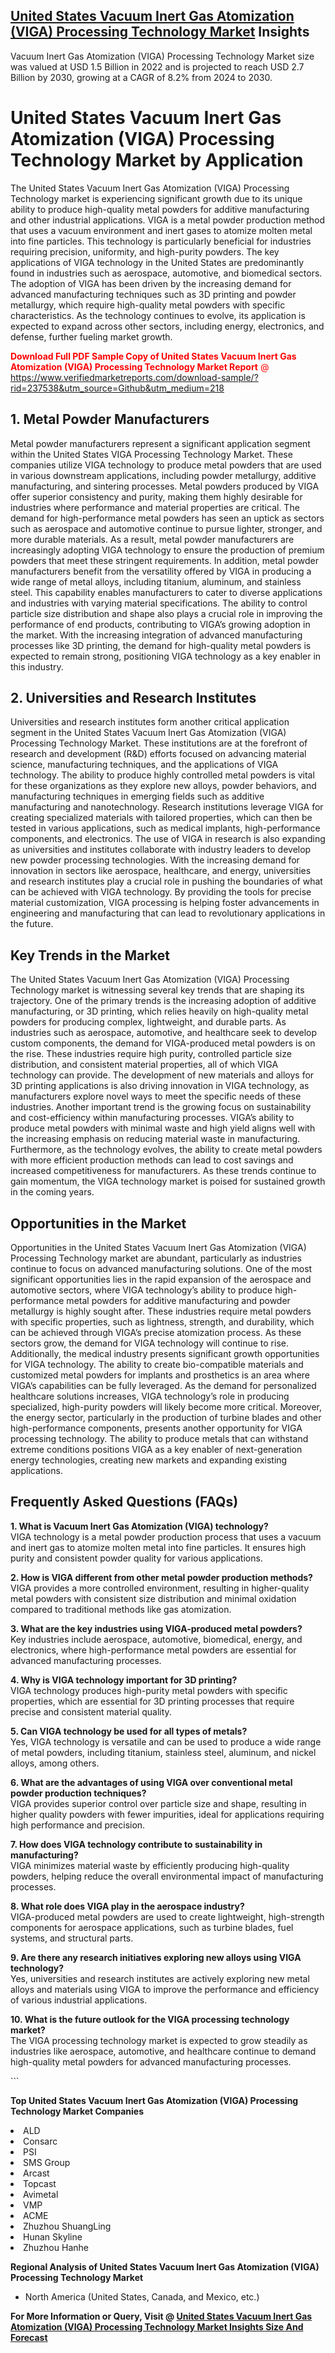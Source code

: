 <h2><a href="https://www.verifiedmarketreports.com/download-sample/?rid=237538&amp;utm_source=Github&amp;utm_medium=218" target="_blank">United States Vacuum Inert Gas Atomization (VIGA) Processing Technology Market</a> Insights</h2><p>Vacuum Inert Gas Atomization (VIGA) Processing Technology Market size was valued at USD 1.5 Billion in 2022 and is projected to reach USD 2.7 Billion by 2030, growing at a CAGR of 8.2% from 2024 to 2030.</p><p> <h1>United States Vacuum Inert Gas Atomization (VIGA) Processing Technology Market by Application</h1> <p>The United States Vacuum Inert Gas Atomization (VIGA) Processing Technology market is experiencing significant growth due to its unique ability to produce high-quality metal powders for additive manufacturing and other industrial applications. VIGA is a metal powder production method that uses a vacuum environment and inert gases to atomize molten metal into fine particles. This technology is particularly beneficial for industries requiring precision, uniformity, and high-purity powders. The key applications of VIGA technology in the United States are predominantly found in industries such as aerospace, automotive, and biomedical sectors. The adoption of VIGA has been driven by the increasing demand for advanced manufacturing techniques such as 3D printing and powder metallurgy, which require high-quality metal powders with specific characteristics. As the technology continues to evolve, its application is expected to expand across other sectors, including energy, electronics, and defense, further fueling market growth. <p><span class=""><span style="color: #ff0000;"><strong>Download Full PDF Sample Copy of United States Vacuum Inert Gas Atomization (VIGA) Processing Technology Market Report</strong> @ </span><a href="https://www.verifiedmarketreports.com/download-sample/?rid=237538&amp;utm_source=Github&amp;utm_medium=218" target="_blank">https://www.verifiedmarketreports.com/download-sample/?rid=237538&amp;utm_source=Github&amp;utm_medium=218</a></span></p></p> <h2>1. Metal Powder Manufacturers</h2> <p>Metal powder manufacturers represent a significant application segment within the United States VIGA Processing Technology Market. These companies utilize VIGA technology to produce metal powders that are used in various downstream applications, including powder metallurgy, additive manufacturing, and sintering processes. Metal powders produced by VIGA offer superior consistency and purity, making them highly desirable for industries where performance and material properties are critical. The demand for high-performance metal powders has seen an uptick as sectors such as aerospace and automotive continue to pursue lighter, stronger, and more durable materials. As a result, metal powder manufacturers are increasingly adopting VIGA technology to ensure the production of premium powders that meet these stringent requirements. In addition, metal powder manufacturers benefit from the versatility offered by VIGA in producing a wide range of metal alloys, including titanium, aluminum, and stainless steel. This capability enables manufacturers to cater to diverse applications and industries with varying material specifications. The ability to control particle size distribution and shape also plays a crucial role in improving the performance of end products, contributing to VIGA’s growing adoption in the market. With the increasing integration of advanced manufacturing processes like 3D printing, the demand for high-quality metal powders is expected to remain strong, positioning VIGA technology as a key enabler in this industry. <h2>2. Universities and Research Institutes</h2> <p>Universities and research institutes form another critical application segment in the United States Vacuum Inert Gas Atomization (VIGA) Processing Technology Market. These institutions are at the forefront of research and development (R&D) efforts focused on advancing material science, manufacturing techniques, and the applications of VIGA technology. The ability to produce highly controlled metal powders is vital for these organizations as they explore new alloys, powder behaviors, and manufacturing techniques in emerging fields such as additive manufacturing and nanotechnology. Research institutions leverage VIGA for creating specialized materials with tailored properties, which can then be tested in various applications, such as medical implants, high-performance components, and electronics. The use of VIGA in research is also expanding as universities and institutes collaborate with industry leaders to develop new powder processing technologies. With the increasing demand for innovation in sectors like aerospace, healthcare, and energy, universities and research institutes play a crucial role in pushing the boundaries of what can be achieved with VIGA technology. By providing the tools for precise material customization, VIGA processing is helping foster advancements in engineering and manufacturing that can lead to revolutionary applications in the future. <h2>Key Trends in the Market</h2> <p>The United States Vacuum Inert Gas Atomization (VIGA) Processing Technology market is witnessing several key trends that are shaping its trajectory. One of the primary trends is the increasing adoption of additive manufacturing, or 3D printing, which relies heavily on high-quality metal powders for producing complex, lightweight, and durable parts. As industries such as aerospace, automotive, and healthcare seek to develop custom components, the demand for VIGA-produced metal powders is on the rise. These industries require high purity, controlled particle size distribution, and consistent material properties, all of which VIGA technology can provide. The development of new materials and alloys for 3D printing applications is also driving innovation in VIGA technology, as manufacturers explore novel ways to meet the specific needs of these industries. Another important trend is the growing focus on sustainability and cost-efficiency within manufacturing processes. VIGA’s ability to produce metal powders with minimal waste and high yield aligns well with the increasing emphasis on reducing material waste in manufacturing. Furthermore, as the technology evolves, the ability to create metal powders with more efficient production methods can lead to cost savings and increased competitiveness for manufacturers. As these trends continue to gain momentum, the VIGA technology market is poised for sustained growth in the coming years. <h2>Opportunities in the Market</h2> <p>Opportunities in the United States Vacuum Inert Gas Atomization (VIGA) Processing Technology market are abundant, particularly as industries continue to focus on advanced manufacturing solutions. One of the most significant opportunities lies in the rapid expansion of the aerospace and automotive sectors, where VIGA technology’s ability to produce high-performance metal powders for additive manufacturing and powder metallurgy is highly sought after. These industries require metal powders with specific properties, such as lightness, strength, and durability, which can be achieved through VIGA’s precise atomization process. As these sectors grow, the demand for VIGA technology will continue to rise. Additionally, the medical industry presents significant growth opportunities for VIGA technology. The ability to create bio-compatible materials and customized metal powders for implants and prosthetics is an area where VIGA’s capabilities can be fully leveraged. As the demand for personalized healthcare solutions increases, VIGA technology’s role in producing specialized, high-purity powders will likely become more critical. Moreover, the energy sector, particularly in the production of turbine blades and other high-performance components, presents another opportunity for VIGA processing technology. The ability to produce metals that can withstand extreme conditions positions VIGA as a key enabler of next-generation energy technologies, creating new markets and expanding existing applications. <h2>Frequently Asked Questions (FAQs)</h2> <p><b>1. What is Vacuum Inert Gas Atomization (VIGA) technology?</b><br>VIGA technology is a metal powder production process that uses a vacuum and inert gas to atomize molten metal into fine particles. It ensures high purity and consistent powder quality for various applications.</p> <p><b>2. How is VIGA different from other metal powder production methods?</b><br>VIGA provides a more controlled environment, resulting in higher-quality metal powders with consistent size distribution and minimal oxidation compared to traditional methods like gas atomization.</p> <p><b>3. What are the key industries using VIGA-produced metal powders?</b><br>Key industries include aerospace, automotive, biomedical, energy, and electronics, where high-performance metal powders are essential for advanced manufacturing processes.</p> <p><b>4. Why is VIGA technology important for 3D printing?</b><br>VIGA technology produces high-purity metal powders with specific properties, which are essential for 3D printing processes that require precise and consistent material quality.</p> <p><b>5. Can VIGA technology be used for all types of metals?</b><br>Yes, VIGA technology is versatile and can be used to produce a wide range of metal powders, including titanium, stainless steel, aluminum, and nickel alloys, among others.</p> <p><b>6. What are the advantages of using VIGA over conventional metal powder production techniques?</b><br>VIGA provides superior control over particle size and shape, resulting in higher quality powders with fewer impurities, ideal for applications requiring high performance and precision.</p> <p><b>7. How does VIGA technology contribute to sustainability in manufacturing?</b><br>VIGA minimizes material waste by efficiently producing high-quality powders, helping reduce the overall environmental impact of manufacturing processes.</p> <p><b>8. What role does VIGA play in the aerospace industry?</b><br>VIGA-produced metal powders are used to create lightweight, high-strength components for aerospace applications, such as turbine blades, fuel systems, and structural parts.</p> <p><b>9. Are there any research initiatives exploring new alloys using VIGA technology?</b><br>Yes, universities and research institutes are actively exploring new metal alloys and materials using VIGA to improve the performance and efficiency of various industrial applications.</p> <p><b>10. What is the future outlook for the VIGA processing technology market?</b><br>The VIGA processing technology market is expected to grow steadily as industries like aerospace, automotive, and healthcare continue to demand high-quality metal powders for advanced manufacturing processes.</p> ```</p><p><strong>Top United States Vacuum Inert Gas Atomization (VIGA) Processing Technology Market Companies</strong></p><div data-test-id=""><p><li>ALD</li><li> Consarc</li><li> PSI</li><li> SMS Group</li><li> Arcast</li><li> Topcast</li><li> Avimetal</li><li> VMP</li><li> ACME</li><li> Zhuzhou ShuangLing</li><li> Hunan Skyline</li><li> Zhuzhou Hanhe</li></p><div><strong>Regional Analysis of&nbsp;United States Vacuum Inert Gas Atomization (VIGA) Processing Technology Market</strong></div><ul><li dir="ltr"><p dir="ltr">North America&nbsp;(United States, Canada, and Mexico, etc.)</p></li></ul><p><strong>For More Information or Query, Visit @&nbsp;</strong><strong><a href="https://www.verifiedmarketreports.com/product/vacuum-inert-gas-atomization-viga-processing-technology-market/?utm_source=Github&amp;utm_medium=218" target="_blank">United States Vacuum Inert Gas Atomization (VIGA) Processing Technology Market Insights Size And Forecast</a></strong></p></div>

